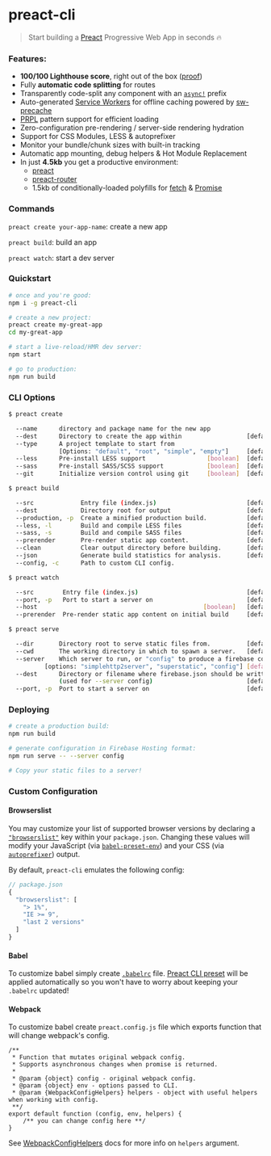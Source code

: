 # preact-cli

> Start building a [Preact] Progressive Web App in seconds 🔥

### Features:

- **100/100 Lighthouse score**, right out of the box ([proof])
- Fully **automatic code splitting** for routes
- Transparently code-split any component with an [`async!`] prefix
- Auto-generated [Service Workers] for offline caching powered by [sw-precache]
- [PRPL](https://developers.google.com/web/fundamentals/performance/prpl-pattern/) pattern support for efficient loading
- Zero-configuration pre-rendering / server-side rendering hydration
- Support for CSS Modules, LESS & autoprefixer
- Monitor your bundle/chunk sizes with built-in tracking
- Automatic app mounting, debug helpers & Hot Module Replacement
- In just **4.5kb** you get a productive environment:
  - [preact]
  - [preact-router]
  - 1.5kb of conditionally-loaded polyfills for [fetch](https://github.com/developit/unfetch) & [Promise](https://npm.im/promise-polyfill)


### Commands

`preact create your-app-name`: create a new app

`preact build`: build an app

`preact watch`: start a dev server


### Quickstart

```sh
# once and you're good:
npm i -g preact-cli

# create a new project:
preact create my-great-app
cd my-great-app

# start a live-reload/HMR dev server:
npm start

# go to production:
npm run build
```

### CLI Options

```sh
$ preact create

  --name      directory and package name for the new app
  --dest      Directory to create the app within                  [default: <name>]
  --type      A project template to start from
              [Options: "default", "root", "simple", "empty"]     [default: "default"]
  --less      Pre-install LESS support                 [boolean]  [default: false]
  --sass      Pre-install SASS/SCSS support            [boolean]  [default: false]
  --git       Initialize version control using git     [boolean]  [default: true]

$ preact build

  --src             Entry file (index.js)                         [default: "src"]
  --dest            Directory root for output                     [default: "build"]
  --production, -p  Create a minified production build.           [default: true]
  --less, -l        Build and compile LESS files                  [default: false]
  --sass, -s        Build and compile SASS files                  [default: false]
  --prerender       Pre-render static app content.                [default: true]
  --clean           Clear output directory before building.       [default: true]
  --json            Generate build statistics for analysis.       [default: false]
  --config, -c      Path to custom CLI config.

$ preact watch

  --src        Entry file (index.js)                              [default: "src"]
  --port, -p   Port to start a server on                          [default: "8080"]
  --host                                              [boolean]   [default: "0.0.0.0"]
  --prerender  Pre-render static app content on initial build     [default: false]

$ preact serve

  --dir       Directory root to serve static files from.          [default: "build"]
  --cwd       The working directory in which to spawn a server.   [default: .]
  --server    Which server to run, or "config" to produce a firebase config.        
          [options: "simplehttp2server", "superstatic", "config"] [default:"simplehttp2server"]
  --dest      Directory or filename where firebase.json should be written
              (used for --server config)                          [default: -]
  --port, -p  Port to start a server on                           [default: "8080"]

```

### Deploying

```sh
# create a production build:
npm run build

# generate configuration in Firebase Hosting format:
npm run serve -- --server config

# Copy your static files to a server!
```

### Custom Configuration

#### Browserslist

You may customize your list of supported browser versions by declaring a [`"browserslist"`](https://github.com/ai/browserslist) key within your `package.json`. Changing these values will modify your JavaScript (via [`babel-preset-env`](https://github.com/babel/babel-preset-env#targetsbrowsers)) and your CSS (via [`autoprefixer`](https://github.com/postcss/autoprefixer)) output.

By default, `preact-cli` emulates the following config:

```js
// package.json
{
  "browserslist": [
    "> 1%", 
    "IE >= 9",
    "last 2 versions"
  ]
}
```

#### Babel
To customize babel simply create [```.babelrc```](https://babeljs.io/docs/usage/babelrc/) file. [Preact CLI preset] will be applied automatically so you won't have to worry about keeping your ```.babelrc``` updated!

#### Webpack

To customize babel create ```preact.config.js``` file which exports function that will change webpack's config.

```
/**
 * Function that mutates original webpack config.
 * Supports asynchronous changes when promise is returned. 
 * 
 * @param {object} config - original webpack config.
 * @param {object} env - options passed to CLI.
 * @param {WebpackConfigHelpers} helpers - object with useful helpers when working with config.
 **/
export default function (config, env, helpers) {
	/** you can change config here **/
}
```
See [WebpackConfigHelpers] docs for more info on ```helpers``` argument.


[preact]: https://github.com/developit/preact
[preact-router]: https://github.com/developit/preact-router
[sw-precache]: https://github.com/GoogleChrome/sw-precache
[proof]: https://googlechrome.github.io/lighthouse/viewer/?gist=142af6838482417af741d966e7804346
[Service Workers]: https://developers.google.com/web/fundamentals/getting-started/primers/service-workers
[`async!`]: https://github.com/developit/preact-cli/blob/222e7018dd360e40f7db622191aeca62d6ef0c9a/examples/full/src/components/app.js#L7
[```.babelrc```]: https://babeljs.io/docs/usage/babelrc/
[Preact CLI preset]: https://github.com/developit/preact-cli/blob/master/src/lib/babel-config.js
[WebpackConfigHelpers]: docs/webpack-helpers.md
